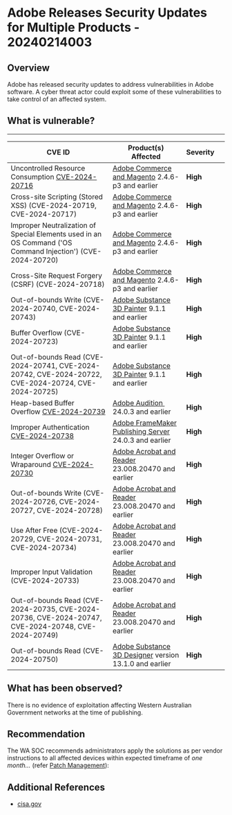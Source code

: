 # Adobe Releases Security Updates for Multiple Products - 20240214003

## Overview

Adobe has released security updates to address vulnerabilities in Adobe software. A cyber threat actor could exploit some of these vulnerabilities to take control of an affected system.

## What is vulnerable?

---

| CVE ID                                                                                                            | Product(s) Affected                                                                                                                            | Severity |     |
| ----------------------------------------------------------------------------------------------------------------- | ---------------------------------------------------------------------------------------------------------------------------------------------- | -------- | --- |
| Uncontrolled Resource Consumption [CVE-2024-20716](https://cve.mitre.org/cgi-bin/cvename.cgi?name=CVE-2024-20716) | [Adobe Commerce and Magento](https://helpx.adobe.com/security/products/magento/apsb24-03.html)  2.4.6-p3 and earlier                           | **High** |     |
| Cross-site Scripting (Stored XSS) (CVE-2024-20719, CVE-2024-20717)                                                | [Adobe Commerce and Magento](https://helpx.adobe.com/security/products/magento/apsb24-03.html)  2.4.6-p3 and earlier                           | **High** |     |
| Improper Neutralization of Special Elements used in an OS Command ('OS Command Injection') (CVE-2024-20720)       | [Adobe Commerce and Magento](https://helpx.adobe.com/security/products/magento/apsb24-03.html)  2.4.6-p3 and earlier                           | **High** |     |
| Cross-Site Request Forgery (CSRF) (CVE-2024-20718)                                                                | [Adobe Commerce and Magento](https://helpx.adobe.com/security/products/magento/apsb24-03.html)  2.4.6-p3 and earlier                           | **High** |     |
| Out-of-bounds Write (CVE-2024-20740, CVE-2024-20743)                                                              | [Adobe Substance 3D Painter](https://helpx.adobe.com/security/products/substance3d_painter/apsb24-04.html) 9.1.1 and earlier                   | **High** |     |
| Buffer Overflow (CVE-2024-20723)                                                                                  | [Adobe Substance 3D Painter](https://helpx.adobe.com/security/products/substance3d_painter/apsb24-04.html) 9.1.1 and earlier                   | **High** |     |
| Out-of-bounds Read (CVE-2024-20741, CVE-2024-20742, CVE-2024-20722, CVE-2024-20724, CVE-2024-20725)               | [Adobe Substance 3D Painter](https://helpx.adobe.com/security/products/substance3d_painter/apsb24-04.html) 9.1.1 and earlier                   | **High** |     |
| Heap-based Buffer Overflow [CVE-2024-20739](https://cve.mitre.org/cgi-bin/cvename.cgi?name=CVE-2024-20739)        | [Adobe Audition ](https://helpx.adobe.com/security/products/audition/apsb24-11.html)  24.0.3 and earlier                                       | **High** |     |
| Improper Authentication  [CVE-2024-20738](https://cve.mitre.org/cgi-bin/cvename.cgi?name=CVE-2024-20738)          | [Adobe FrameMaker Publishing Server](https://helpx.adobe.com/security/products/framemaker-publishing-server/apsb24-10.html) 24.0.3 and earlier | **High** |     |
| Integer Overflow or Wraparound [CVE-2024-20730](http://cve.mitre.org/cgi-bin/cvename.cgi?name=CVE-2024-20730)     | [Adobe Acrobat and Reader](https://helpx.adobe.com/security/products/acrobat/apsb24-07.html) 23.008.20470 and earlier                          | **High** |     |
| Out-of-bounds Write (CVE-2024-20726, CVE-2024-20727, CVE-2024-20728)                                              | [Adobe Acrobat and Reader](https://helpx.adobe.com/security/products/acrobat/apsb24-07.html) 23.008.20470 and earlier                          | **High** |     |
| Use After Free (CVE-2024-20729, CVE-2024-20731, CVE-2024-20734)                                                   | [Adobe Acrobat and Reader](https://helpx.adobe.com/security/products/acrobat/apsb24-07.html) 23.008.20470 and earlier                          | **High** |     |
| Improper Input Validation (CVE-2024-20733)                                                                        | [Adobe Acrobat and Reader](https://helpx.adobe.com/security/products/acrobat/apsb24-07.html) 23.008.20470 and earlier                          | **High** |     |
| Out-of-bounds Read (CVE-2024-20735, CVE-2024-20736, CVE-2024-20747, CVE-2024-20748, CVE-2024-20749)               | [Adobe Acrobat and Reader](https://helpx.adobe.com/security/products/acrobat/apsb24-07.html) 23.008.20470 and earlier                          | **High** |     |
| Out-of-bounds Read (CVE-2024-20750)                                                                               | [Adobe Substance 3D Designer](https://helpx.adobe.com/security/products/substance3d_designer/apsb24-13.html) version 13.1.0 and earlier        | **High** |     |

## What has been observed?

There is no evidence of exploitation affecting Western Australian Government networks at the time of publishing.

## Recommendation

The WA SOC recommends administrators apply the solutions as per vendor instructions to all affected devices within expected timeframe of *one month...* (refer [Patch Management](../guidelines/patch-management.md)):

## Additional References

- [cisa.gov](https://www.cisa.gov/news-events/alerts/2024/02/13/adobe-releases-security-updates-multiple-products)

